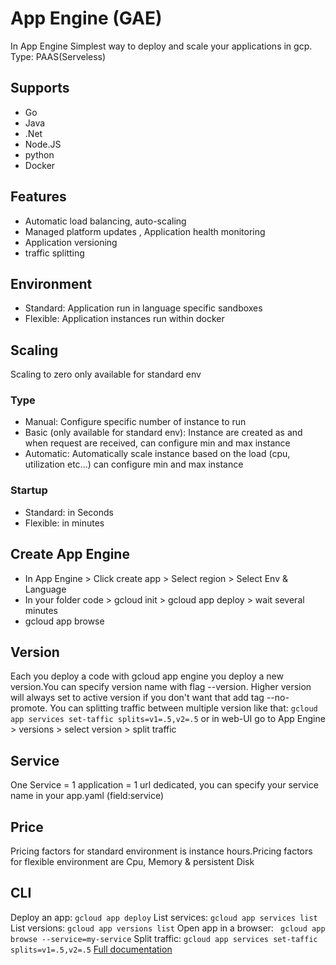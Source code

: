 # App Engine (GAE)
In App Engine
Simplest way to deploy and scale your applications in gcp. Type: PAAS(Serveless)
## Supports
- Go
- Java
- .Net
- Node.JS
- python
- Docker
## Features
- Automatic load balancing, auto-scaling
- Managed platform updates , Application health monitoring
- Application versioning
- traffic splitting
## Environment
- Standard: Application run in language specific sandboxes
- Flexible: Application instances run within docker
## Scaling
Scaling to zero only available for standard env
### Type
- Manual: Configure specific number of instance to run
- Basic (only available for standard env): Instance are created as and when request are received, can configure min and max instance
- Automatic: Automatically scale instance based on the load (cpu, utilization etc...) can configure min and max instance
### Startup
- Standard: in Seconds
- Flexible: in minutes
## Create App Engine
- In App Engine > Click create app > Select region > Select Env & Language 
- In your folder code > gcloud init > gcloud app deploy > wait several minutes
- gcloud app browse
## Version
Each you deploy a code with gcloud app engine you deploy a new version.You can specify version name with flag --version.
Higher version will always set to active version if you don't want that add tag --no-promote.
You can splitting traffic between multiple version like that: `gcloud app services set-taffic splits=v1=.5,v2=.5` or in web-UI go to App Engine > versions > select version > split traffic
## Service
One Service = 1 application = 1 url dedicated, you can specify your service name in your app.yaml (field:service)
## Price
Pricing factors for standard environment is instance hours.Pricing factors for flexible environment are Cpu, Memory & persistent Disk
## CLI
Deploy an app: `gcloud app deploy`
List services: `gcloud app services list`
List versions: `gcloud app versions list`
Open app in a browser: ` gcloud app browse --service=my-service`
Split traffic: `gcloud app services set-taffic splits=v1=.5,v2=.5`
[Full documentation](https://cloud.google.com/sdk/gcloud/reference/app)